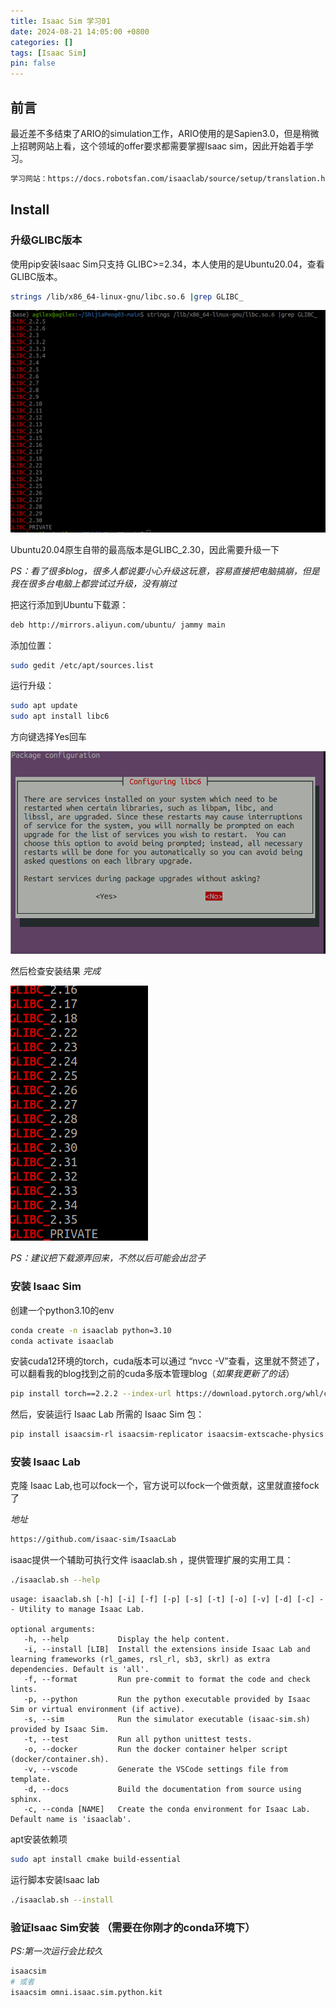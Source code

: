 ```yaml
---
title: Isaac Sim 学习01
date: 2024-08-21 14:05:00 +0800
categories: []
tags: [Isaac Sim]
pin: false
---
```


## 前言 
最近差不多结束了ARIO的simulation工作，ARIO使用的是Sapien3.0，但是稍微上招聘网站上看，这个领域的offer要求都需要掌握Isaac sim，因此开始着手学习。

```bash
学习网站：https://docs.robotsfan.com/isaaclab/source/setup/translation.html
```




## Install


### 升级GLIBC版本

使用pip安装Isaac Sim只支持 GLIBC>=2.34，本人使用的是Ubuntu20.04，查看GLIBC版本。

```bash
strings /lib/x86_64-linux-gnu/libc.so.6 |grep GLIBC_
```

![alt text](posts/image/1.png)

Ubuntu20.04原生自带的最高版本是GLIBC_2.30，因此需要升级一下

*PS：看了很多blog，很多人都说要小心升级这玩意，容易直接把电脑搞崩，但是我在很多台电脑上都尝试过升级，没有崩过*

把这行添加到Ubuntu下载源：

```bash
deb http://mirrors.aliyun.com/ubuntu/ jammy main 
```

添加位置：

```bash
sudo gedit /etc/apt/sources.list
```

运行升级：

```bash
sudo apt update
sudo apt install libc6
```

方向键选择Yes回车

![alt text](posts/image/image11.png)

然后检查安装结果 *完成*

![alt text](posts/image/image22.png)

*PS：建议把下载源弄回来，不然以后可能会出岔子*


### 安装 Isaac Sim


创建一个python3.10的env

```bash
conda create -n isaaclab python=3.10
conda activate isaaclab
```

安装cuda12环境的torch，cuda版本可以通过 “nvcc -V”查看，这里就不赘述了，可以翻看我的blog找到之前的cuda多版本管理blog（*如果我更新了的话*）

```bash
pip install torch==2.2.2 --index-url https://download.pytorch.org/whl/cu121
```

然后，安装运行 Isaac Lab 所需的 Isaac Sim 包：

```bash
pip install isaacsim-rl isaacsim-replicator isaacsim-extscache-physics isaacsim-extscache-kit-sdk isaacsim-extscache-kit isaacsim-app --extra-index-url https://pypi.nvidia.com
```


### 安装 Isaac Lab

克隆 Isaac Lab,也可以fock一个，官方说可以fock一个做贡献，这里就直接fock了

*地址*
```bash
https://github.com/isaac-sim/IsaacLab
```

isaac提供一个辅助可执行文件 isaaclab.sh ，提供管理扩展的实用工具：

```bash
./isaaclab.sh --help
```

```
usage: isaaclab.sh [-h] [-i] [-f] [-p] [-s] [-t] [-o] [-v] [-d] [-c] -- Utility to manage Isaac Lab.

optional arguments:
   -h, --help           Display the help content.
   -i, --install [LIB]  Install the extensions inside Isaac Lab and learning frameworks (rl_games, rsl_rl, sb3, skrl) as extra dependencies. Default is 'all'.
   -f, --format         Run pre-commit to format the code and check lints.
   -p, --python         Run the python executable provided by Isaac Sim or virtual environment (if active).
   -s, --sim            Run the simulator executable (isaac-sim.sh) provided by Isaac Sim.
   -t, --test           Run all python unittest tests.
   -o, --docker         Run the docker container helper script (docker/container.sh).
   -v, --vscode         Generate the VSCode settings file from template.
   -d, --docs           Build the documentation from source using sphinx.
   -c, --conda [NAME]   Create the conda environment for Isaac Lab. Default name is 'isaaclab'.
```

apt安装依赖项

```bash
sudo apt install cmake build-essential
```


运行脚本安装Isaac lab

```bash
./isaaclab.sh --install
```


### 验证Isaac Sim安装 （需要在你刚才的conda环境下）

*PS:第一次运行会比较久*
```bash
isaacsim
# 或者
isaacsim omni.isaac.sim.python.kit
```



